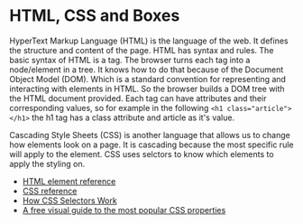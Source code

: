 # HTML, CSS and Boxes

HyperText Markup Language (HTML) is the language of the web. It defines the structure and content of the page. HTML has syntax and rules. The basic syntax of HTML is a tag. The browser turns each tag into a node/element in a tree. It knows how to do that because of the Document Object Model (DOM). Which is a standard convention for representing and interacting with elements in HTML. So the browser builds a DOM tree with the HTML document provided. Each tag can have attributes and their corresponding values, so for example in the following `<h1 class="article"> </h1>` the h1 tag has a class attribute and article as it's value.

Cascading Style Sheets (CSS) is another language that allows us to change how elements look on a page. It is cascading because the most specific rule will apply to the element. CSS uses selctors to know which elements to apply the styling on. 

* [HTML element reference](https://developer.mozilla.org/en-US/docs/Web/HTML/Element)
* [CSS reference](https://developer.mozilla.org/en-US/docs/Web/CSS/Reference)
* [How CSS Selectors Work](https://css-tricks.com/how-css-selectors-work/)
* [A free visual guide to the most popular CSS properties](http://cssreference.io/#hn)